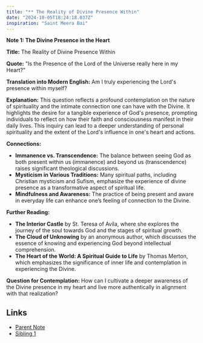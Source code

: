 ```yaml
---
title: "** The Reality of Divine Presence Within"
date: "2024-10-05T18:24:18.037Z"
inspiration: "Saint Meera Bai"
---
```



**Note 1: The Divine Presence in the Heart**

**Title:** The Reality of Divine Presence Within

**Quote:** "Is the Presence of the Lord of the Universe really here in my Heart?"

**Translation into Modern English:** Am I truly experiencing the Lord's presence within myself?

**Explanation:** This question reflects a profound contemplation on the nature of spirituality and the intimate connection one can have with the Divine. It highlights the desire for a tangible experience of God's presence, prompting individuals to reflect on how their faith and consciousness manifest in their daily lives. This inquiry can lead to a deeper understanding of personal spirituality and the extent of the Lord's influence in one's heart and actions.

**Connections:**
- **Immanence vs. Transcendence:** The balance between seeing God as both present within us (immanence) and beyond us (transcendence) raises significant theological discussions.
- **Mysticism in Various Traditions:** Many spiritual paths, including Christian mysticism and Sufism, emphasize the experience of divine presence as a transformative aspect of spiritual life.
- **Mindfulness and Awareness:** The practice of being present and aware in everyday life can enhance one’s feeling of connection to the Divine.

**Further Reading:**
- **The Interior Castle** by St. Teresa of Avila, where she explores the journey of the soul towards God and the stages of spiritual growth.
- **The Cloud of Unknowing** by an anonymous author, which discusses the essence of knowing and experiencing God beyond intellectual comprehension.
- **The Heart of the World: A Spiritual Guide to Life** by Thomas Merton, which emphasizes the significance of inner life and contemplation in experiencing the Divine.

**Question for Contemplation:** How can I cultivate a deeper awareness of the Divine presence in my heart and live more authentically in alignment with that realization? 



## Links

- [Parent Note](/parent-note.md)
- [Sibling 1](/zettel1.md)
